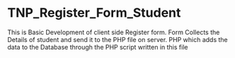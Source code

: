 # TNP_Register_Form_Student

This is Basic Development of client side Register form.
Form Collects the Details of student and send it to the PHP file on server.
PHP which adds the data to the Database through the PHP script written in this file